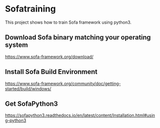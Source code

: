 # Sofatraining
This project shows how to train Sofa framework using python3.

## Download Sofa binary matching your operating system
https://www.sofa-framework.org/download/

## Install Sofa Build Environment
https://www.sofa-framework.org/community/doc/getting-started/build/windows/

## Get SofaPython3
https://sofapython3.readthedocs.io/en/latest/content/Installation.html#using-python3
